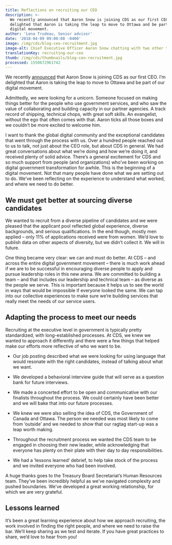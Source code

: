 ```yaml
---
title: Reflections on recruiting our CEO
description: >-
  We recently announced that Aaron Snow is joining CDS as our first CEO. I’m
  delighted that Aaron is taking the leap to move to Ottawa and be part of our
  digital movement.
author: 'Lena Trudeau, Senior advisor'
date: '2018-04-09 09:00:00 -0400'
image: /img/cds/blog-ceo-recruitment.jpg
image-alt: Chief Executive Officer Aaron Snow chatting with two other team members.
translationKey: recruiting-our-ceo
thumb: /img/cds/thumbnails/blog-ceo-recruitment.jpg
processed: 1550672961742
---
```


We recently [announced](https://digital.canada.ca/2018/03/09/cds-gets-its-first-ceo/) that Aaron Snow is joining CDS as our first CEO. I’m delighted that Aaron is taking the leap to move to Ottawa and be part of our digital movement.

Admittedly, we were looking for a unicorn. Someone focused on making things better for the people who use government services, and who saw the value of collaborating and building capacity in our partner agencies. A track record of shipping, technical chops, with great soft skills. An evangelist, without the ego that often comes with that. Aaron ticks all those boxes and we couldn’t be more excited to welcome him.

I want to thank the global digital community and the exceptional candidates that went through the process with us. Over a hundred people reached out to us to talk, not just about the CEO role, but about CDS in general. We had great conversations about what we’re doing and how we’re doing it, and received plenty of solid advice. There’s a general excitement for CDS and so much support from people (and organizations) who’ve been working on digital government transformation for awhile. This is the beginning of a digital movement. Not that many people have done what we are setting out to do. We’ve been reflecting on the experience to understand what worked, and where we need to do better.

## We must get better at sourcing diverse candidates

We wanted to recruit from a diverse pipeline of candidates and we were pleased that the applicant pool reflected global experience, diverse backgrounds, and serious qualifications. In the end though, mostly men applied – only 11% of applications received were from women. We’d love to publish data on other aspects of diversity, but we didn’t collect it. We will in future.

One thing became very clear: we can and must do better. At CDS – and across the entire digital government movement – there is much work ahead if we are to be successful in encouraging diverse people to apply and pursue leadership roles in this new arena. We are committed to building a team – and that includes our leadership and technical team – as diverse as the people we serve. This is important because it helps us to see the world in ways that would be impossible if everyone looked the same. We can tap into our collective experiences to make sure we’re building services that really meet the needs of our service users.

## Adapting the process to meet our needs

Recruiting at the executive level in government is typically pretty standardized, with long-established processes. At CDS, we knew we wanted to approach it differently and there were a few things that helped make our efforts more reflective of who we want to be.

* Our job posting described what we were looking for using language that would resonate with the right candidates, instead of talking about what we want.

* We developed a behavioral interview guide that will serve as a question bank for future interviews.

* We made a concerted effort to be open and communicative with our finalists throughout the process. We could certainly have been better and we will bake that into our future processes.

* We knew we were also selling the idea of CDS, the Government of Canada and Ottawa. The person we needed was most likely to come from ‘outside’ and we needed to show that our ragtag start-up was a leap worth making.

* Throughout the recruitment process we wanted the CDS team to be engaged in choosing their new leader, while acknowledging that everyone has plenty on their plate with their day to day responsibilities.

* We had a ‘lessons learned’ debrief, to help take stock of the process and we invited everyone who had been involved.

A huge thanks goes to the Treasury Board Secretariat’s Human Resources team. They’ve been incredibly helpful as we’ve navigated complexity and pushed boundaries. We’ve developed a great working relationship, for which we are very grateful.

## Lessons learned

It’s been a great learning experience about how we approach recruiting, the work involved in finding the right people, and where we need to raise the bar. We’ll keep sharing as we test and iterate. If you have great practices to share, we’d love to hear from you!

